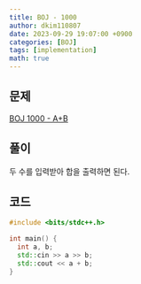 ```yaml
---
title: BOJ - 1000
author: dkim110807
date: 2023-09-29 19:07:00 +0900
categories: [BOJ]
tags: [implementation]
math: true
---
```


## 문제
[BOJ 1000 - A+B](https://acmicpc.net/problem/1000)

## 풀이
두 수를 입력받아 합을 출력하면 된다.

## 코드
```cpp
#include <bits/stdc++.h>

int main() {
  int a, b;
  std::cin >> a >> b;
  std::cout << a + b;
}
```
